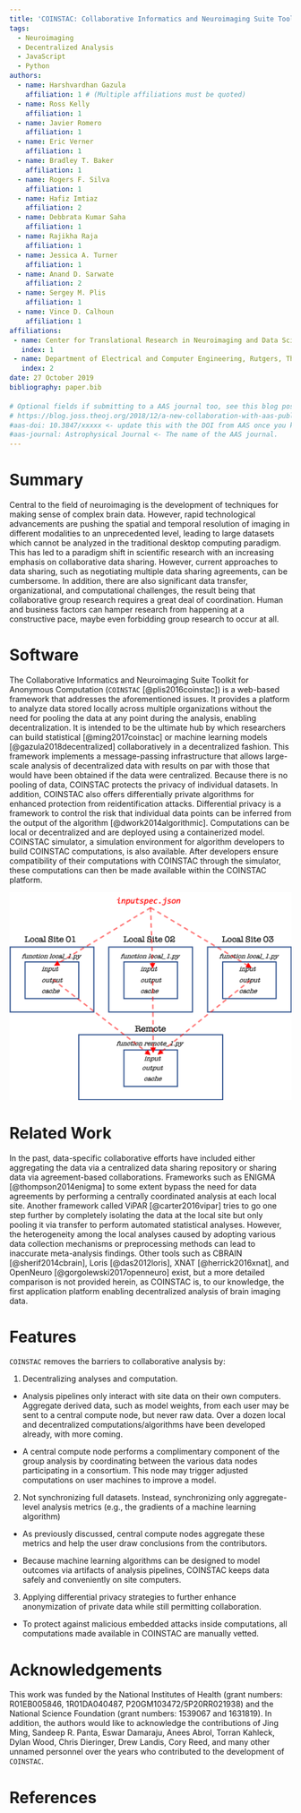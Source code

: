 ```yaml
---
title: 'COINSTAC: Collaborative Informatics and Neuroimaging Suite Toolkit for Anonymous Computation'
tags:
  - Neuroimaging
  - Decentralized Analysis
  - JavaScript
  - Python
authors:
  - name: Harshvardhan Gazula
    affiliation: 1 # (Multiple affiliations must be quoted)
  - name: Ross Kelly
    affiliation: 1
  - name: Javier Romero
    affiliation: 1
  - name: Eric Verner
    affiliation: 1
  - name: Bradley T. Baker
    affiliation: 1
  - name: Rogers F. Silva
    affiliation: 1
  - name: Hafiz Imtiaz
    affiliation: 2
  - name: Debbrata Kumar Saha
    affiliation: 1
  - name: Rajikha Raja
    affiliation: 1
  - name: Jessica A. Turner
    affiliation: 1
  - name: Anand D. Sarwate
    affiliation: 2
  - name: Sergey M. Plis
    affiliation: 1
  - name: Vince D. Calhoun
    affiliation: 1
affiliations:
 - name: Center for Translational Research in Neuroimaging and Data Science, Georgia State University, Georgia Institute of Technology, Emory University, Atlanta, GA, USA
   index: 1
 - name: Department of Electrical and Computer Engineering, Rutgers, The State University of New Jersey, Piscataway, NJ, USA
   index: 2
date: 27 October 2019
bibliography: paper.bib

# Optional fields if submitting to a AAS journal too, see this blog post:
# https://blog.joss.theoj.org/2018/12/a-new-collaboration-with-aas-publishing
#aas-doi: 10.3847/xxxxx <- update this with the DOI from AAS once you know it.
#aas-journal: Astrophysical Journal <- The name of the AAS journal.
---
```


# Summary

Central to the field of neuroimaging is the development of techniques for making 
sense of complex brain data. However, rapid technological advancements are pushing 
the spatial and temporal resolution of imaging in different modalities to an unprecedented
level, leading to large datasets which cannot be analyzed in the traditional 
desktop computing paradigm. This has led to a paradigm shift in scientific research with an 
increasing emphasis on collaborative data sharing. However, current approaches to 
data sharing, such as negotiating multiple data sharing agreements, can be cumbersome. 
In addition, there are also significant data transfer, organizational, and computational 
challenges, the result being that collaborative group research requires a great deal of 
coordination. Human and business factors can hamper research from happening at a constructive 
pace, maybe even forbidding group research to occur at all.

# Software
The Collaborative Informatics and Neuroimaging Suite Toolkit for Anonymous Computation (``COINSTAC`` [@plis2016coinstac]) is a web-based framework that addresses the aforementioned issues. It provides a platform
to analyze data stored locally across multiple organizations without the need for pooling the data at any point 
during the analysis, enabling decentralization. It is intended to be the ultimate hub by which researchers can build 
statistical [@ming2017coinstac] or machine learning models [@gazula2018decentralized] collaboratively in a decentralized fashion. This framework 
implements a message-passing infrastructure that allows large-scale analysis of decentralized data 
with results on par with those that would have been obtained if the data were centralized. Because
there is no pooling of data, COINSTAC protects the privacy of individual datasets. In addition, COINSTAC also offers differentially private algorithms for enhanced protection from reidentification attacks. Differential privacy is a framework to control the risk that individual data points can be inferred from the output of the algorithm [@dwork2014algorithmic]. Computations can be local or decentralized and are deployed using a containerized model. COINSTAC simulator, a simulation environment for algorithm developers to build COINSTAC computations, is also available. After developers ensure compatibility of their computations with COINSTAC through the simulator, these computations can then be made available within the COINSTAC platform.

![A graphical representation of decentralization in COINSTAC](coinstac-first-example.png)

# Related Work
In the past, data-specific collaborative efforts have included either aggregating the data via a centralized data sharing repository or sharing data via agreement-based collaborations. Frameworks such as ENIGMA [@thompson2014enigma] to some extent bypass the need for data agreements by performing a centrally coordinated analysis at each local site. Another framework called ViPAR [@carter2016vipar] tries to go one step further by completely isolating the data at the local site but only pooling it via transfer to perform automated statistical analyses. However, the heterogeneity among the local analyses caused by adopting various data collection mechanisms or preprocessing methods can lead to inaccurate meta-analysis findings. Other tools such as CBRAIN [@sherif2014cbrain], Loris [@das2012loris], XNAT [@herrick2016xnat], and OpenNeuro [@gorgolewski2017openneuro] exist, but a more detailed comparison is not provided herein, as COINSTAC is, to our knowledge, the first application platform enabling decentralized analysis of brain imaging data. 

# Features
``COINSTAC`` removes the barriers to collaborative analysis by:

1. Decentralizing analyses and computation.

* Analysis pipelines only interact with site data on their own computers. Aggregate derived data, such as model weights, from each user may be sent to a central compute node, but never raw data. Over a dozen local and decentralized computations/algorithms have been developed already, with more coming.

* A central compute node performs a complimentary component of the group analysis by coordinating between the various data nodes participating in a consortium. This node may trigger adjusted computations on user machines to improve a model.

2. Not synchronizing full datasets. Instead, synchronizing only aggregate-level analysis metrics (e.g., the gradients of a machine learning algorithm)

* As previously discussed, central compute nodes aggregate these metrics and help the user draw conclusions from the contributors.

* Because machine learning algorithms can be designed to model outcomes via artifacts of analysis pipelines, COINSTAC keeps data safely and conveniently on site computers.

3. Applying differential privacy strategies to further enhance anonymization of private data while still permitting collaboration.

* To protect against malicious embedded attacks inside computations, all computations made available in COINSTAC are manually vetted.


# Acknowledgements

This work was funded by the National Institutes of Health (grant numbers: R01EB005846, 1R01DA040487,
P20GM103472/5P20RR021938) and the National Science Foundation (grant numbers: 1539067 and 1631819).
In addition, the authors would like to acknowledge the contributions of Jing Ming, Sandeep R. Panta, Eswar Damaraju, Anees Abrol, Torran Kahleck, Dylan Wood, Chris Dieringer, Drew Landis, Cory Reed, and many other unnamed personnel over the years
who contributed to the development of ``COINSTAC``.

# References
